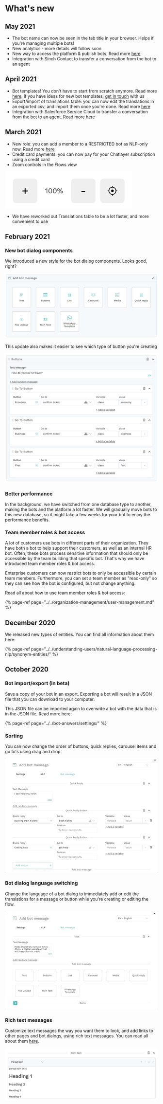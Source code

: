 # What's new

## May 2021

* The bot name can now be seen in the tab title in your browser. Helps if you're managing multiple bots!
* New analytics - more details will follow soon
* New way to access the platform & publish bots. Read more [here](../../bot-answers/publishing-your-bot/publishing-new.md)
* Integration with Sinch Contact to transfer a conversation from the bot to an agent

## April 2021

* Bot templates! You don't have to start from scratch anymore. Read more [here](../../tips-and-best-practices/bot-templates.md). If you have ideas for new bot templates, [get in touch](../get-in-touch.md) with us
* Export/import of translations table: you can now edit the translations in an exported csv, and import them once you're done. Read more [here](../../understanding-users/multilanguage-bots/translations.md)
* Integration with Salesforce Service Cloud to transfer a conversation from the bot to an agent. Read more [here](../../integrations/human-offloading-live-chat/salesforce-service-cloud.md)

## March 2021

* New role: you can add a member to a RESTRICTED bot as NLP-only now. Read more [here](../../organization-management/user-management.md#bot-access)
* Credit card payments: you can now pay for your Chatlayer subscription using a credit card
* Zoom controls in the Flows view

![](../../.gitbook/assets/image%20%28413%29.png)

* We have reworked out Translations table to be a lot faster, and more convenient to use

## February 2021

### New bot dialog components

We introduced a new style for the bot dialog components. Looks good, right?

![](../../.gitbook/assets/image%20%28399%29.png)

This update also makes it easier to see which type of button you're creating

![](../../.gitbook/assets/screenshot-2021-02-09-at-15.07.07.png)

### Better performance

In the background, we have switched from one database type to another, making the bots and the platform a lot faster. We will gradually move bots to this new database, so it might take a few weeks for your bot to enjoy the performance benefits.

### Team member roles & bot access

A lot of customers use bots in different parts of their organization. They have both a bot to help support their customers, as well as an internal HR bot. Often, these bots process sensitive information that should only be accessible by the team building that specific bot. That's why we have introduced team member roles & bot access.

Enterprise customers can now restrict bots to only be accessible by certain team members. Furthermore, you can set a team member as "read-only" so they can see how the bot is configured, but not change anything.

Read all about how to use team member roles & bot access:

{% page-ref page="../../organization-management/user-management.md" %}

## December 2020

We released new types of entities. You can find all information about them here:

{% page-ref page="../../understanding-users/natural-language-processing-nlp/synonym-entities/" %}

## October 2020

### Bot import/export \(in beta\)

Save a copy of your bot in an export. Exporting a bot will result in a JSON file that you can download to your computer.

This JSON file can be imported again to overwrite a bot with the data that is in the JSON file. Read more here:

{% page-ref page="../../bot-answers/settings/" %}

### Sorting

You can now change the order of buttons, quick replies, carousel items and go to's using drag and drop.

![](../../.gitbook/assets/nov-24-2020-15-29-40.gif)

### Bot dialog language switching

Change the language of a bot dialog to immediately add or edit the translations for a message or button while you're creating or editing the flow.

![](../../.gitbook/assets/nov-24-2020-15-26-26.gif)

### Rich text messages

Customize text messages the way you want them to look, and add links to other pages and bot dialogs, using rich text messages. You can read all about them [here](../../bot-answers/dialog-state/message-components.md#rich-text).

![](../../.gitbook/assets/image%20%28325%29.png)




